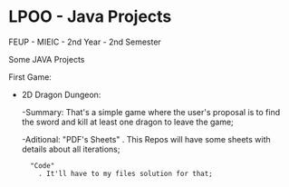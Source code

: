 LPOO - Java Projects
====================

FEUP - MIEIC - 2nd Year - 2nd Semester

Some JAVA Projects

First Game:
  - 2D Dragon Dungeon:
  
      -Summary:
        That's a simple game where the user's proposal is to find the sword and kill at least one dragon to leave the             game;

      -Aditional:
          "PDF's Sheets"
            . This Repos will have some sheets with details about all iterations;
            
          "Code"
            . It'll have to my files solution for that;
